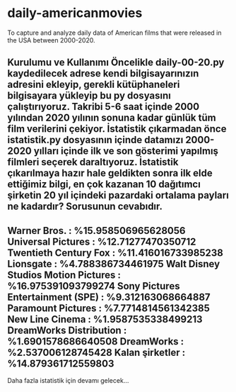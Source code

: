 # daily-americanmovies
To capture and analyze daily data of American films that were released in the USA between 2000-2020.

Kurulumu ve Kullanımı
Öncelikle daily-00-20.py kaydedilecek adrese kendi bilgisayarınızın adresini ekleyip, gerekli kütüphaneleri bilgisayara yükleyip bu py dosyasını çalıştırıyoruz. 
Takribi 5-6 saat içinde 2000 yılından 2020 yılının sonuna kadar günlük tüm film verilerini çekiyor.
İstatistik çıkarmadan önce istatistik.py dosyasının içinde datamızı 2000-2020 yılları içinde ilk ve son gösterimi yapılmış filmleri seçerek daraltıyoruz.
İstatistik çıkarılmaya hazır hale geldikten sonra ilk elde ettiğimiz bilgi, en çok kazanan 10 dağıtımcı şirketin 20 yıl içindeki pazardaki ortalama payları ne kadardır?
Sorusunun cevabıdır.
---
Warner Bros. : %15.958506965628056
Universal Pictures : %12.71277470350712
Twentieth Century Fox : %11.416016733985238
Lionsgate : %4.788386734461975
Walt Disney Studios Motion Pictures : %16.975391093799274
Sony Pictures Entertainment (SPE) : %9.312163068664887
Paramount Pictures : %7.7714814561342385
New Line Cinema : %1.9587535338499213
DreamWorks Distribution : %1.6901578686640508
DreamWorks : %2.537006128745428
Kalan şirketler : %14.879361712559803
---
Daha fazla istatistik için devamı gelecek...
